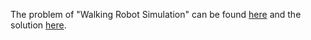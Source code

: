 The problem of "Walking Robot Simulation" can be found [here](
https://leetcode.com/problems/walking-robot-simulation/) and the solution [here](https://github.com/aurimas13/Solutions-To-Problems/blob/main/LeetCode/Python%20Solutions/Walking%20Robot%20Simulation/walk.py).